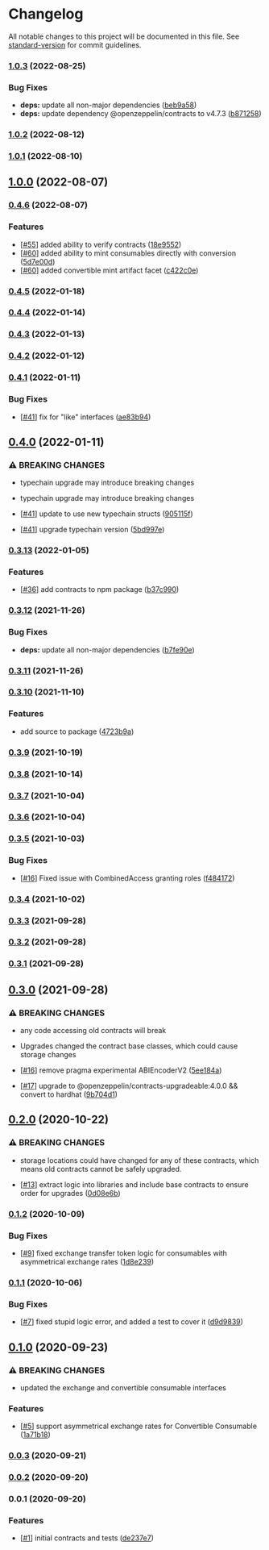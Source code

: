 # Changelog

All notable changes to this project will be documented in this file. See [standard-version](https://github.com/conventional-changelog/standard-version) for commit guidelines.

### [1.0.3](https://github.com/paypr/ethereum-contracts/compare/v1.0.2...v1.0.3) (2022-08-25)

### Bug Fixes

- **deps:** update all non-major dependencies ([beb9a58](https://github.com/paypr/ethereum-contracts/commit/beb9a580f34358ad6c6d7ff2a71c98fb5a940a77))
- **deps:** update dependency @openzeppelin/contracts to v4.7.3 ([b871258](https://github.com/paypr/ethereum-contracts/commit/b87125808026cae64d7850c1b8dec8d1a37ec08c))

### [1.0.2](https://github.com/paypr/ethereum-contracts/compare/v1.0.1...v1.0.2) (2022-08-12)

### [1.0.1](https://github.com/paypr/ethereum-contracts/compare/v1.0.0...v1.0.1) (2022-08-10)

## [1.0.0](https://github.com/paypr/ethereum-contracts/compare/v0.4.6...v1.0.0) (2022-08-07)

### [0.4.6](https://github.com/paypr/ethereum-contracts/compare/v0.4.5...v0.4.6) (2022-08-07)

### Features

- [[#55](https://github.com/paypr/CHANGEME/issues/55)] added ability to verify contracts ([18e9552](https://github.com/paypr/ethereum-contracts/commit/18e95520d422bc34702c9b99e9777fd5f75ca3c8))
- [[#60](https://github.com/paypr/CHANGEME/issues/60)] added ability to mint consumables directly with conversion ([5d7e00d](https://github.com/paypr/ethereum-contracts/commit/5d7e00d8b020ada3e52064ecb93986ff17255099))
- [[#60](https://github.com/paypr/CHANGEME/issues/60)] added convertible mint artifact facet ([c422c0e](https://github.com/paypr/ethereum-contracts/commit/c422c0e185028413b50b806560bea90e81eb7e3b))

### [0.4.5](https://github.com/paypr/ethereum-contracts/compare/v0.4.4...v0.4.5) (2022-01-18)

### [0.4.4](https://github.com/paypr/ethereum-contracts/compare/v0.4.3...v0.4.4) (2022-01-14)

### [0.4.3](https://github.com/paypr/ethereum-contracts/compare/v0.4.2...v0.4.3) (2022-01-13)

### [0.4.2](https://github.com/paypr/ethereum-contracts/compare/v0.4.1...v0.4.2) (2022-01-12)

### [0.4.1](https://github.com/paypr/ethereum-contracts/compare/v0.4.0...v0.4.1) (2022-01-11)

### Bug Fixes

- [[#41](https://github.com/paypr/CHANGEME/issues/41)] fix for "like" interfaces ([ae83b94](https://github.com/paypr/ethereum-contracts/commit/ae83b949fe645e8462474c3f877787b6c0fdac10))

## [0.4.0](https://github.com/paypr/ethereum-contracts/compare/v0.3.13...v0.4.0) (2022-01-11)

### ⚠ BREAKING CHANGES

- typechain upgrade may introduce breaking changes
- typechain upgrade may introduce breaking changes

- [[#41](https://github.com/paypr/CHANGEME/issues/41)] update to use new typechain structs ([905115f](https://github.com/paypr/ethereum-contracts/commit/905115f2e49dc793d270b437316f9379fa6a7776))
- [[#41](https://github.com/paypr/CHANGEME/issues/41)] upgrade typechain version ([5bd997e](https://github.com/paypr/ethereum-contracts/commit/5bd997e88eaa37783c7a03fa4776059c35be8abd))

### [0.3.13](https://github.com/paypr/ethereum-contracts/compare/v0.3.12...v0.3.13) (2022-01-05)

### Features

- [[#36](https://github.com/paypr/CHANGEME/issues/36)] add contracts to npm package ([b37c990](https://github.com/paypr/ethereum-contracts/commit/b37c990bc593ef73153c014dd90dc52bdc5b13e3))

### [0.3.12](https://github.com/paypr/ethereum-contracts/compare/v0.3.11...v0.3.12) (2021-11-26)

### Bug Fixes

- **deps:** update all non-major dependencies ([b7fe90e](https://github.com/paypr/ethereum-contracts/commit/b7fe90e51975d3694c09d0afe6620d9744079c43))

### [0.3.11](https://github.com/paypr/ethereum-contracts/compare/v0.3.10...v0.3.11) (2021-11-26)

### [0.3.10](https://github.com/paypr/ethereum-contracts/compare/v0.3.9...v0.3.10) (2021-11-10)

### Features

- add source to package ([4723b9a](https://github.com/paypr/ethereum-contracts/commit/4723b9a70609612aad53f64267767bb3053919c2))

### [0.3.9](https://github.com/paypr/ethereum-contracts/compare/v0.3.8...v0.3.9) (2021-10-19)

### [0.3.8](https://github.com/paypr/ethereum-contracts/compare/v0.3.7...v0.3.8) (2021-10-14)

### [0.3.7](https://github.com/paypr/ethereum-contracts/compare/v0.3.6...v0.3.7) (2021-10-04)

### [0.3.6](https://github.com/paypr/ethereum-contracts/compare/v0.3.5...v0.3.6) (2021-10-04)

### [0.3.5](https://github.com/paypr/ethereum-contracts/compare/v0.3.4...v0.3.5) (2021-10-03)

### Bug Fixes

- [[#16](https://github.com/paypr/CHANGEME/issues/16)] Fixed issue with CombinedAccess granting roles ([f484172](https://github.com/paypr/ethereum-contracts/commit/f484172bac7f0cc7eef98fed936a7149c558aed1))

### [0.3.4](https://github.com/paypr/ethereum-contracts/compare/v0.3.3...v0.3.4) (2021-10-02)

### [0.3.3](https://github.com/paypr/ethereum-contracts/compare/v0.3.2...v0.3.3) (2021-09-28)

### [0.3.2](https://github.com/paypr/ethereum-contracts/compare/v0.3.1...v0.3.2) (2021-09-28)

### [0.3.1](https://github.com/paypr/ethereum-contracts/compare/v0.3.0...v0.3.1) (2021-09-28)

## [0.3.0](https://github.com/paypr/ethereum-contracts/compare/v0.2.0...v0.3.0) (2021-09-28)

### ⚠ BREAKING CHANGES

- any code accessing old contracts will break
- Upgrades changed the contract base classes, which could cause storage changes

- [[#16](https://github.com/paypr/CHANGEME/issues/16)] remove pragma experimental ABIEncoderV2 ([5ee184a](https://github.com/paypr/ethereum-contracts/commit/5ee184a28042a72aec23d54d98d5f7dee30a50f6))
- [[#17](https://github.com/paypr/CHANGEME/issues/17)] upgrade to @openzeppelin/contracts-upgradeable:4.0.0 && convert to hardhat ([9b704d1](https://github.com/paypr/ethereum-contracts/commit/9b704d1de893c2e178d1cd50fcdc51efde0e905f))

## [0.2.0](https://github.com/paypr/ethereum-contracts/compare/v0.1.2...v0.2.0) (2020-10-22)

### ⚠ BREAKING CHANGES

- storage locations could have changed for any of these contracts, which means old contracts cannot be safely upgraded.

- [[#13](https://github.com/paypr/CHANGEME/issues/13)] extract logic into libraries and include base contracts to ensure order for upgrades ([0d08e6b](https://github.com/paypr/ethereum-contracts/commit/0d08e6b1fb21c4972435fdf7f6fbda6fa2b3d060))

### [0.1.2](https://github.com/paypr/ethereum-contracts/compare/v0.1.1...v0.1.2) (2020-10-09)

### Bug Fixes

- [[#9](https://github.com/paypr/CHANGEME/issues/9)] fixed exchange transfer token logic for consumables with asymmetrical exchange rates ([1d8e239](https://github.com/paypr/ethereum-contracts/commit/1d8e2397fb12b37346536969d68ba49130350576))

### [0.1.1](https://github.com/paypr/ethereum-contracts/compare/v0.1.0...v0.1.1) (2020-10-06)

### Bug Fixes

- [[#7](https://github.com/paypr/CHANGEME/issues/7)] fixed stupid logic error, and added a test to cover it ([d9d9839](https://github.com/paypr/ethereum-contracts/commit/d9d983947d3875b472bd87a28cc7ba4ee0938e06))

## [0.1.0](https://github.com/paypr/ethereum-contracts/compare/v0.0.3...v0.1.0) (2020-09-23)

### ⚠ BREAKING CHANGES

- updated the exchange and convertible consumable interfaces

### Features

- [[#5](https://github.com/paypr/CHANGEME/issues/5)] support asymmetrical exchange rates for Convertible Consumable ([1a71b18](https://github.com/paypr/ethereum-contracts/commit/1a71b18f753011bb538c539373ebbca5cb78887c))

### [0.0.3](https://github.com/paypr/ethereum-contracts/compare/v0.0.2...v0.0.3) (2020-09-21)

### [0.0.2](https://github.com/paypr/ethereum-contracts/compare/v0.0.1...v0.0.2) (2020-09-20)

### 0.0.1 (2020-09-20)

### Features

- [[#1](https://github.com/paypr/CHANGEME/issues/1)] initial contracts and tests ([de237e7](https://github.com/paypr/ethereum-contracts/commit/de237e7a5e829cfda3cc52c6298ef4fcea043844))
